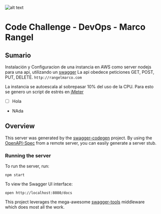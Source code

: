 ![alt text](http://rangelmarco.com/images/logo.png) 
# Code Challenge - DevOps - Marco Rangel

## Sumario
Instalación y Configuracion de una instancia en AWS como server nodejs para una api, utilizando un [swagger](https://gitlab.com/marcorangel/cloudappi/tree/master/api) 
La api obedece peticiones GET, POST, PUT, DELETE.
`http://rangelmarco.com`

La instancia se autoescala al sobrepasar 10% del uso de la CPU. Para esto se genero un script de estrés en [jMeter](https://gitlab.com/marcorangel/cloudappi/blob/master/jMeter) 

* [ ]  Hola
* NAda


## Overview
This server was generated by the [swagger-codegen](https://github.com/swagger-api/swagger-codegen) project.  By using the [OpenAPI-Spec](https://github.com/OAI/OpenAPI-Specification) from a remote server, you can easily generate a server stub.

### Running the server
To run the server, run:

```
npm start
```

To view the Swagger UI interface:

```
open http://localhost:8080/docs
```

This project leverages the mega-awesome [swagger-tools](https://github.com/apigee-127/swagger-tools) middleware which does most all the work.
